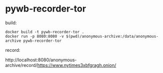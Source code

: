 # pywb-recorder-tor

build:

    docker build -t pywb-recorder-tor .
    docker run -p 8080:8080 -v $(pwd)/anonymous-archive:/data/anonymous-archive pywb-recorder-tor

record:

http://localhost:8080/anonymous-archive/record/https://www.nytimes3xbfgragh.onion/
